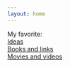 ```yaml
---
layout: home
---
```

My favorite:  
[Ideas](/ideas/)  
[Books and links](/books/)  
[Movies and videos](/videos/)

